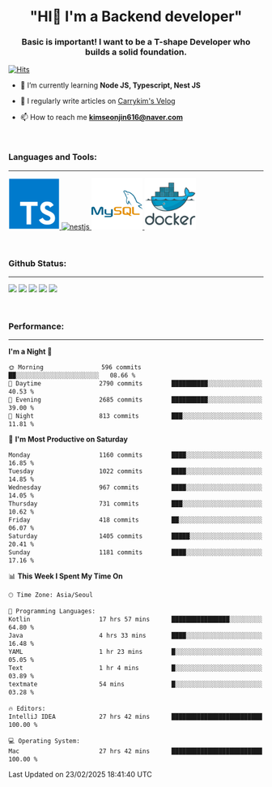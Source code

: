 <h1 align="center">"HI👋 I'm a Backend developer" </h1>
<h3 align="center">Basic is important! I want to be a T-shape Developer who builds a solid foundation.</h3>

[![Hits](https://hits.seeyoufarm.com/api/count/incr/badge.svg?url=https%3A%2F%2Fgithub.com%2Fgimseonjin&count_bg=%2318BFE5&title_bg=%23555555&icon=ko-fi.svg&icon_color=%23E7E7E7&title=hits&edge_flat=false)](https://hits.seeyoufarm.com)

- 🌱 I’m currently learning **Node JS, Typescript, Nest JS**

- 📝 I regularly write articles on [Carrykim's Velog](https://velog.io/@carrykim)

- 📫 How to reach me **kimseonjin616@naver.com**

<br/>

<h3 align="left">Languages and Tools:</h3>

***

<p align="left"> 
 <a href="https://www.typescriptlang.org/" target="_blank" rel="noreferrer"> <img src="https://raw.githubusercontent.com/devicons/devicon/master/icons/typescript/typescript-original.svg" alt="typescript" width="20%" height="20%"/> </a>
<a href="https://nestjs.com/" target="_blank" rel="noreferrer"> <img src="https://docs.nestjs.com/assets/logo-small.svg" alt="nestjs" width="20%" height="20%"/> </a> 
<a href="https://www.mysql.com/" target="_blank" rel="noreferrer"> <img src="https://raw.githubusercontent.com/devicons/devicon/master/icons/mysql/mysql-original-wordmark.svg" alt="mysql" width="20%" height="20%"/>  </a>
 <a href="https://www.docker.com/" target="_blank" rel="noreferrer"> <img src="https://raw.githubusercontent.com/devicons/devicon/master/icons/docker/docker-original-wordmark.svg" alt="docker" width="20%" height="20%"/> </a>
 </p>
</p>

<br/>

<h3 align="left">Github Status:</h3>

***

![](http://github-profile-summary-cards.vercel.app/api/cards/profile-details?username=gimseonjin&theme=nord_bright)
![](http://github-profile-summary-cards.vercel.app/api/cards/repos-per-language?username=gimseonjin&theme=nord_bright)
![](http://github-profile-summary-cards.vercel.app/api/cards/most-commit-language?username=gimseonjin&theme=nord_bright)
![](http://github-profile-summary-cards.vercel.app/api/cards/stats?username=gimseonjin&theme=nord_bright)
![](http://github-profile-summary-cards.vercel.app/api/cards/productive-time?username=gimseonjin&theme=nord_bright&utcOffset=8)


<br/>

<h3 align="left">Performance:</h3>

***

<!--START_SECTION:waka-->
**I'm a Night 🦉** 

```text
🌞 Morning                596 commits         ██░░░░░░░░░░░░░░░░░░░░░░░   08.66 % 
🌆 Daytime                2790 commits        ██████████░░░░░░░░░░░░░░░   40.53 % 
🌃 Evening                2685 commits        ██████████░░░░░░░░░░░░░░░   39.00 % 
🌙 Night                  813 commits         ███░░░░░░░░░░░░░░░░░░░░░░   11.81 % 
```
📅 **I'm Most Productive on Saturday** 

```text
Monday                   1160 commits        ████░░░░░░░░░░░░░░░░░░░░░   16.85 % 
Tuesday                  1022 commits        ████░░░░░░░░░░░░░░░░░░░░░   14.85 % 
Wednesday                967 commits         ████░░░░░░░░░░░░░░░░░░░░░   14.05 % 
Thursday                 731 commits         ███░░░░░░░░░░░░░░░░░░░░░░   10.62 % 
Friday                   418 commits         ██░░░░░░░░░░░░░░░░░░░░░░░   06.07 % 
Saturday                 1405 commits        █████░░░░░░░░░░░░░░░░░░░░   20.41 % 
Sunday                   1181 commits        ████░░░░░░░░░░░░░░░░░░░░░   17.16 % 
```


📊 **This Week I Spent My Time On** 

```text
🕑︎ Time Zone: Asia/Seoul

💬 Programming Languages: 
Kotlin                   17 hrs 57 mins      ████████████████░░░░░░░░░   64.80 % 
Java                     4 hrs 33 mins       ████░░░░░░░░░░░░░░░░░░░░░   16.48 % 
YAML                     1 hr 23 mins        █░░░░░░░░░░░░░░░░░░░░░░░░   05.05 % 
Text                     1 hr 4 mins         █░░░░░░░░░░░░░░░░░░░░░░░░   03.89 % 
textmate                 54 mins             █░░░░░░░░░░░░░░░░░░░░░░░░   03.28 % 

🔥 Editors: 
IntelliJ IDEA            27 hrs 42 mins      █████████████████████████   100.00 % 

💻 Operating System: 
Mac                      27 hrs 42 mins      █████████████████████████   100.00 % 
```


 Last Updated on 23/02/2025 18:41:40 UTC
<!--END_SECTION:waka-->

<div align="center">
  
